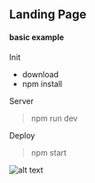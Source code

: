 ## Landing Page

#### basic example

Init

- download
- npm install

Server

> npm run dev

Deploy

> npm start



![alt text](src/public/img/landing.png)